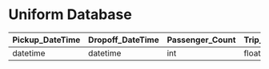 # Uniform Database


| Pickup_DateTime | Dropoff_DateTime | Passenger_Count | Trip_Distance | Pickup_Lon | Pickup_Lat | RateCodeID | Dropoff_Lon | Dropoff_Lat | Fare_Amt |
|-----------------|------------------|-----------------|---------------|------------|------------|------------|-------------|-------------|----------|
|     datetime    |     datetime     |       int       |     float     |    float   |    float   |   integer  |    float    |    float    |   float  |